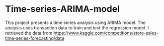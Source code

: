 # Time-series-ARIMA-model
This project presents a time series analysis using ARIMA model. The analysis uses transaction data to train and test the regression model. 
I retrieved the data from https://www.kaggle.com/competitions/store-sales-time-series-forecasting/data
